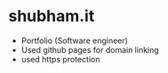 # shubham.it
- Portfolio (Software engineer)
- Used github pages for domain linking
- used https protection
